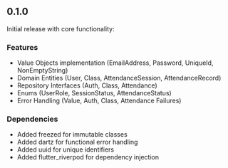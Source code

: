 ## 0.1.0

Initial release with core functionality:

### Features
- Value Objects implementation (EmailAddress, Password, UniqueId, NonEmptyString)
- Domain Entities (User, Class, AttendanceSession, AttendanceRecord)
- Repository Interfaces (Auth, Class, Attendance)
- Enums (UserRole, SessionStatus, AttendanceStatus)
- Error Handling (Value, Auth, Class, Attendance Failures)

### Dependencies
- Added freezed for immutable classes
- Added dartz for functional error handling
- Added uuid for unique identifiers
- Added flutter_riverpod for dependency injection
